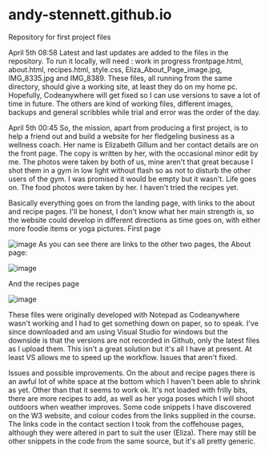 # andy-stennett.github.io
Repository for first project files

April 5th 08:58
Latest and last updates are added to the files in the repository. To run it locally, will need :
work in progress frontpage.html,
about.html,
recipes.html,
style.css,
Eliza_About_Page_image.jpg,
IMG_8335.jpg and 
IMG_8389. 
These files, all running from the same directory, should give a working site, at least they do on my home pc. Hopefully, Codeanywhere will get fixed so I can use versions to save a lot of time in future.
The others are kind of working files, different images, backups and general scribbles while trial and error was the order of the day.


April 5th 00:45
So, the mission, apart from producing a first project, is to help a friend out and build a website for her fledgeling business as a wellness coach. Her name is Elizabeth Gillum and her contact details are on the front page. The copy is written by her, with the occasional minor edit by me. The photos were taken by both of us, mine aren't that great because I shot them in a gym in low light without flash so as not to disturb the other users of the gym. I was promised it would be empty but it wasn't. Life goes on.
The food photos were taken by her. I haven't tried the recipes yet.

Basically everything goes on from the landing page, with links to the about and recipe pages. I'll be honest, I don't know what her main strength is, so the website could develop in different directions as time goes on, with either more foodie items or yoga pictures.
First page

![image](https://github.com/Andy-Stennett/andy-stennett.github.io/assets/83307633/acfcfb02-e936-4830-979e-2e9aab20e73d)
As you can see there are links to the other two pages, the About page:

![image](https://github.com/Andy-Stennett/andy-stennett.github.io/assets/83307633/9711c6c3-4cad-4533-8913-93bdbf436096)

And the recipes page

![image](https://github.com/Andy-Stennett/andy-stennett.github.io/assets/83307633/20f58659-b9ff-42b5-9ea9-ea4c8050205b)




These files were originally developed with Notepad as Codeanywhere wasn't working and I had to get something down on paper, so to speak. I've since downloaded and am using Visual Studio for windows but the downside is that the versions are not recorded in Github, only the latest files as I upload them. This isn't a great solution but it's all I have at present. At least VS allows me to speed up the workflow.
Issues that aren't fixed.

Issues and possible improvements.
On the about and recipe pages there is an awful lot of white space at the bottom which I haven't been able to shrink as yet. Other than that it seems to work ok. It's not loaded with frilly bits, there are more recipes to add, as well as her yoga poses which I will shoot outdoors when weather improves. Some code snippets I have discovered on the W3 website, and colour codes from the links supplied in the course. The links code in the contact section I took from the coffehouse pages, although they were altered in part to suit the user (Eliza). There may still be other snippets in the code from the same source, but it's all pretty generic. 

